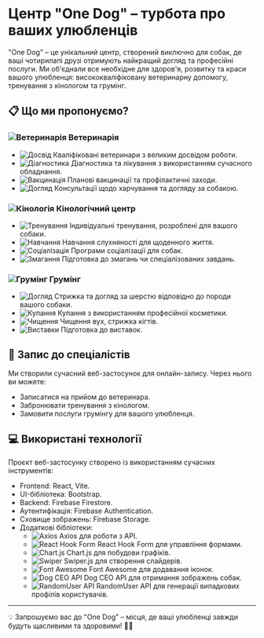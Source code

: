 # Центр "One Dog" – турбота про ваших улюбленців

"One Dog" – це унікальний центр, створений виключно для собак, де ваші чотирилапі друзі отримують найкращий догляд та професійні послуги. Ми об'єднали все необхідне для здоров'я, розвитку та краси вашого улюбленця: висококваліфіковану ветеринарну допомогу, тренування з кінологом та грумінг.

## 📋 Що ми пропонуємо?
### ![Ветеринарія](https://img.icons8.com/ios-filled/50/000000/stethoscope.png) Ветеринарія
- ![Досвід](https://img.icons8.com/ios-filled/25/000000/medical-doctor.png) Кваліфіковані ветеринари з великим досвідом роботи.
- ![Діагностика](https://img.icons8.com/ios-filled/25/000000/heart-with-pulse.png) Діагностика та лікування з використанням сучасного обладнання.
- ![Вакцинація](https://img.icons8.com/ios-filled/25/000000/syringe.png) Планові вакцинації та профілактичні заходи.
- ![Догляд](https://img.icons8.com/ios-filled/25/000000/dog-training.png) Консультації щодо харчування та догляду за собакою.

### ![Кінологія](https://img.icons8.com/ios-filled/50/000000/paw.png) Кінологічний центр
- ![Тренування](https://img.icons8.com/ios-filled/25/000000/dog.png) Індивідуальні тренування, розроблені для вашого собаки.
- ![Навчання](https://img.icons8.com/ios-filled/25/000000/bone.png) Навчання слухняності для щоденного життя.
- ![Соціалізація](https://img.icons8.com/ios-filled/25/000000/conference.png) Програми соціалізації для собак.
- ![Змагання](https://img.icons8.com/ios-filled/25/000000/trophy.png) Підготовка до змагань чи спеціалізованих завдань.

### ![Грумінг](https://img.icons8.com/ios-filled/50/000000/scissors.png) Грумінг
- ![Догляд](https://img.icons8.com/ios-filled/25/000000/dog.png) Стрижка та догляд за шерстю відповідно до породи вашого собаки.
- ![Купання](https://img.icons8.com/ios-filled/25/000000/shower.png) Купання з використанням професійної косметики.
- ![Чищення](https://img.icons8.com/ios-filled/25/000000/ear.png) Чищення вух, стрижка кігтів.
- ![Виставки](https://img.icons8.com/ios-filled/25/000000/star.png) Підготовка до виставок.

## 📅 Запис до спеціалістів
Ми створили сучасний веб-застосунок для онлайн-запису. Через нього ви можете:
- Записатися на прийом до ветеринара.
- Забронювати тренування з кінологом.
- Замовити послуги грумінгу для вашого улюбленця.

## 💻 Використані технології
Проєкт веб-застосунку створено із використанням сучасних інструментів:
- Frontend: React, Vite.
- UI-бібліотека: Bootstrap.
- Backend: Firebase Firestore.
- Аутентифікація: Firebase Authentication.
- Сховище зображень: Firebase Storage.
- Додаткові бібліотеки:
  - ![Axios](https://img.icons8.com/ios-filled/25/000000/network.png) Axios для роботи з API.
  - ![React Hook Form](https://img.icons8.com/ios-filled/25/000000/document.png) React Hook Form для управління формами.
  - ![Chart.js](https://img.icons8.com/ios-filled/25/000000/chart.png) Chart.js для побудови графіків.
  - ![Swiper](https://img.icons8.com/ios-filled/25/000000/slider.png) Swiper.js для створення слайдерів.
  - ![Font Awesome](https://img.icons8.com/ios-filled/25/000000/star.png) Font Awesome для додавання іконок.
  - ![Dog CEO API](https://img.icons8.com/ios-filled/25/000000/dog.png) Dog CEO API для отримання зображень собак.
  - ![RandomUser API](https://img.icons8.com/ios-filled/25/000000/user.png) RandomUser API для генерації випадкових профілів користувачів.

---

💡 Запрошуємо вас до "One Dog" – місця, де ваші улюбленці завжди будуть щасливими та здоровими! 🐕‍🦺